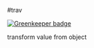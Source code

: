 #trav

[![Greenkeeper badge](https://badges.greenkeeper.io/zhuangya/trav.svg)](https://greenkeeper.io/)

transform value from object
